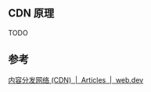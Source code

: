 
## CDN 原理

TODO
## 参考

[内容分发网络 (CDN)  |  Articles  |  web.dev](https://web.dev/articles/content-delivery-networks?hl=zh-cn)